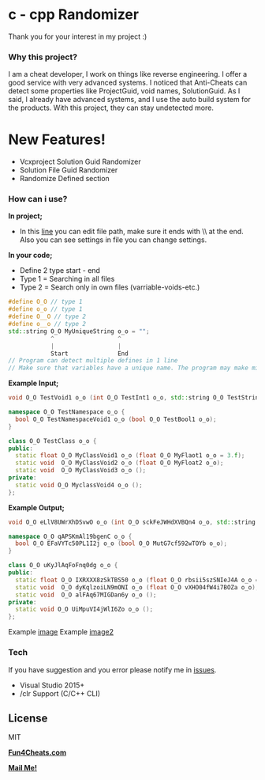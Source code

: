 # c - cpp Randomizer
Thank you for your interest in my project :)
### Why this project?
I am a cheat developer, I work on things like reverse engineering. I offer a good service with very advanced systems. I noticed that Anti-Cheats can detect some properties like ProjectGuid, void names, SolutionGuid. As I said, I already have advanced systems, and I use the auto build system for the products. With this project, they can stay undetected more.

# New Features!
 - Vcxproject Solution Guid Randomizer
 - Solution File Guid Randomizer
 - Randomize Defined section
 
### How can i use?
**In project;**
- In this [line](https://github.com/SwenenzY/cpp-c-randomizer/blob/main/Source/main.cpp#L78) you can edit file path, make sure it ends with \\\\ at the end. Also you can see settings in file you can change settings. 

**In your code;**
- Define 2 type start - end
- Type 1 = Searching in all files
- Type 2 = Search only in own files (varriable-voids-etc.)
 ```cpp
#define O_O // type 1
#define o_o // type 1
#define O__O // type 2
#define o__o // type 2
std::string O_O MyUniqueString o_o = "";
             ^                  ^
             |                  |
             Start              End
 // Program can detect multiple defines in 1 line 
 // Make sure that variables have a unique name. The program may make mistakes.
```
 **Example Input;**
  ```cpp
  void O_O TestVoid1 o_o (int O_O TestInt1 o_o, std::string O_O TestString1 o_o);

namespace O_O TestNamespace o_o {
	bool O_O TestNamespaceVoid1 o_o (bool O_O TestBool1 o_o);
}

class O_O TestClass o_o {
public:
	static float O_O MyClassVoid1 o_o (float O_O MyFlaot1 o_o = 3.f);
	static void  O_O MyClassVoid2 o_o (float O_O MyFloat2 o_o);
	static void  O_O MyClassVoid3 o_o ();
private:
	static void O_O MyclassVoid4 o_o ();
};
  ```
 **Example Output;**
  ```cpp
 void O_O eLlV8UWrXhDSvwO o_o (int O_O sckFeJWHdXVBQn4 o_o, std::string O_O vmVb12AbaTKduWp o_o);

namespace O_O qAPSKmAl19bgenC o_o {
	bool O_O EFaVYTc50PL1I2j o_o (bool O_O MutG7cf592wTOYb o_o);
}

class O_O uKyJlAqFoFnq0dg o_o {
public:
	static float O_O IXRXXX8zSkTBS50 o_o (float O_O rbsii5szSNIeJ4A o_o = 3.f);
	static void  O_O dyKqlzoiLN9mONI o_o (float O_O vXHO04fW4i7BOZa o_o);
	static void  O_O alFAq67MIGDan6y o_o ();
private:
	static void O_O UiMpuVI4jWlI6Zo o_o ();
};
  ```
Example [image](https://imgur.com/sSsvZwT)
Example [image2](https://imgur.com/HGj1QcR)
### Tech
If you have suggestion and you error please notify me in [issues](https://github.com/SwenenzY/cpp-c-randomizer/issues).
- Visual Studio 2015+
- /clr Support (C/C++ CLI)

License
----

MIT

**[Fun4Cheats.com](https://Fun4Cheats.com)**

**[Mail Me!](mailto:mail@swenenzy.com)**
